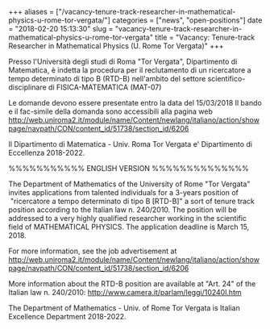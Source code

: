 +++
aliases = ["/vacancy-tenure-track-researcher-in-mathematical-physics-u-rome-tor-vergata/"]
categories = ["news", "open-positions"]
date = "2018-02-20 15:13:30"
slug = "vacancy-tenure-track-researcher-in-mathematical-physics-u-rome-tor-vergata"
title = "Vacancy: Tenure-track Researcher in Mathematical Physics (U. Rome Tor Vergata)"
+++

Presso l'Università degli studi di Roma "Tor Vergata", Dipartimento di
Matematica, è indetta la procedura per il reclutamento di un ricercatore
a tempo determinato di tipo B (RTD-B) nell'ambito del settore
scientifico-disciplinare di FISICA-MATEMATICA (MAT-07)

Le domande devono essere presentate entro la data del 15/03/2018 Il
bando e il fac-simile della domanda sono accessibili alla pagina web
<http://web.uniroma2.it/module/name/Content/newlang/italiano/action/showpage/navpath/CON/content_id/51738/section_id/6206>

Il Dipartimento di Matematica - Univ. Roma Tor Vergata e' Dipartimento
di Eccellenza 2018-2022.

%%%%%%%%%%% ENGLISH VERSION %%%%%%%%%%%%%%

The Department of Mathematics of the University of Rome "Tor Vergata"
invites applications from talented individuals for a 3-years position
of   "ricercatore a tempo determinato di tipo B \[RTD-B\]" a sort of
tenure track position according to the Italian law n. 240/2010. The
position will be addressed to a very highly qualified researcher working
in the scientific field of MATHEMATICAL PHYSICS. The application
deadline is March 15, 2018.

For more information, see the job advertisement at
<http://web.uniroma2.it/module/name/Content/newlang/italiano/action/showpage/navpath/CON/content_id/51738/section_id/6206>

More information about the RTD-B position are available at "Art. 24" of
the Italian law n. 240/2010:
<http://www.camera.it/parlam/leggi/10240l.htm>

The Department of Mathematics - Univ. of Rome Tor Vergata is Italian
Excellence Department 2018-2022.
